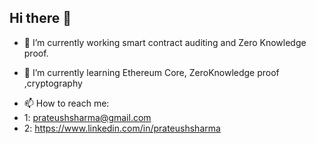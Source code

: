 ## Hi there 👋
- 🔭 I’m currently working smart contract auditing and Zero Knowledge proof.

- 🌱 I’m currently learning Ethereum Core, ZeroKnowledge proof ,cryptography
<!-- - 👯 I’m looking to collaborate on ...
- 🤔 I’m looking for help with ...
- 💬 Ask me about ...
-->
- 📫 How to reach me:
- 1: prateushsharma@gmail.com
- 2: https://www.linkedin.com/in/prateushsharma
<!--- 😄 Pronouns: ...
- ⚡ Fun fact: ... -->

